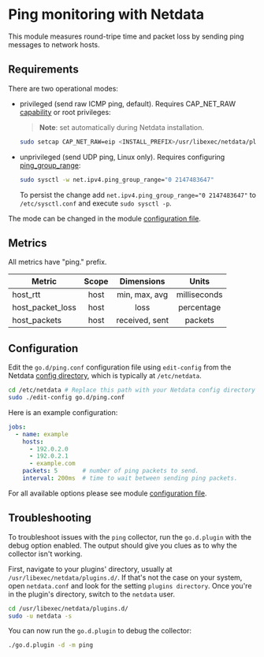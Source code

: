 <!--
title: "Pi-hole monitoring with Netdata"
description: "Monitor round-trip time and packet loss to network hosts with zero configuration, per-second metric granularity, and interactive visualizations."
custom_edit_url: https://github.com/netdata/go.d.plugin/edit/master/modules/ping/README.md
sidebar_label: "Ping"
-->

# Ping monitoring with Netdata

This module measures round-tripe time and packet loss by sending ping messages to network hosts.

## Requirements

There are two operational modes:

- privileged (send raw ICMP ping, default). Requires
  CAP_NET_RAW [capability](https://man7.org/linux/man-pages/man7/capabilities.7.html) or root privileges:
  > **Note**: set automatically during Netdata installation.

  ```bash
  sudo setcap CAP_NET_RAW=eip <INSTALL_PREFIX>/usr/libexec/netdata/plugins.d/go.d.plugin
  ```

- unprivileged (send UDP ping, Linux only).
  Requires configuring [ping_group_range](https://www.man7.org/linux/man-pages/man7/icmp.7.html):

  ```bash
  sudo sysctl -w net.ipv4.ping_group_range="0 2147483647"
  ```
  To persist the change add `net.ipv4.ping_group_range="0 2147483647"` to `/etc/sysctl.conf` and
  execute `sudo sysctl -p`.

The mode can be changed in the module [configuration file](#Configuration).

## Metrics

All metrics have "ping." prefix.

| Metric           | Scope |   Dimensions   |    Units     |
|------------------|:-----:|:--------------:|:------------:|
| host_rtt         | host  | min, max, avg  | milliseconds |
| host_packet_loss | host  |      loss      |  percentage  |
| host_packets     | host  | received, sent |   packets    |

## Configuration

Edit the `go.d/ping.conf` configuration file using `edit-config` from the
Netdata [config directory](https://learn.netdata.cloud/docs/configure/nodes), which is typically at `/etc/netdata`.

```bash
cd /etc/netdata # Replace this path with your Netdata config directory
sudo ./edit-config go.d/ping.conf
```

Here is an example configuration:

```yaml
jobs:
  - name: example
    hosts:
      - 192.0.2.0
      - 192.0.2.1
      - example.com
    packets: 5       # number of ping packets to send.
    interval: 200ms  # time to wait between sending ping packets.
```

For all available options please see
module [configuration file](https://github.com/netdata/go.d.plugin/blob/master/config/go.d/ping.conf).

## Troubleshooting

To troubleshoot issues with the `ping` collector, run the `go.d.plugin` with the debug option enabled. The output
should give you clues as to why the collector isn't working.

First, navigate to your plugins' directory, usually at `/usr/libexec/netdata/plugins.d/`. If that's not the case on your
system, open `netdata.conf` and look for the setting `plugins directory`. Once you're in the plugin's directory, switch
to the `netdata` user.

```bash
cd /usr/libexec/netdata/plugins.d/
sudo -u netdata -s
```

You can now run the `go.d.plugin` to debug the collector:

```bash
./go.d.plugin -d -m ping
```
